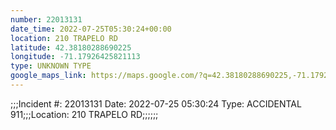```yaml
---
number: 22013131
date_time: 2022-07-25T05:30:24+00:00
location: 210 TRAPELO RD
latitude: 42.38180288690225
longitude: -71.17926425821113
type: UNKNOWN TYPE
google_maps_link: https://maps.google.com/?q=42.38180288690225,-71.17926425821113
---
```


;;;Incident #: 22013131  Date: 2022-07-25 05:30:24   Type: ACCIDENTAL 911;;;Location: 210 TRAPELO RD;;;;;;
